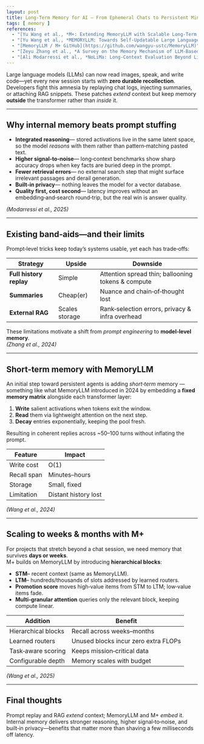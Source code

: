 ```yaml
---
layout: post
title: Long‑Term Memory for AI — From Ephemeral Chats to Persistent Minds
tags: [ memory ]
references:
  - "[Yu Wang et al., *M+: Extending MemoryLLM with Scalable Long‑Term Memory* (2025)](https://arxiv.org/abs/2502.00592)"
  - "[Yu Wang et al., *MEMORYLLM: Towards Self‑Updatable Large Language Models* (2024)](https://arxiv.org/abs/2402.04624)"
  - "[MemoryLLM / M+ GitHub](https://github.com/wangyu-ustc/MemoryLLM)"
  - "[Zeyu Zhang et al., *A Survey on the Memory Mechanism of LLM‑Based Agents* (2024)](https://arxiv.org/abs/2404.13501)"
  - "[Ali Modarressi et al., *NoLiMa: Long‑Context Evaluation Beyond Literal Matching* (2025)](https://arxiv.org/abs/2502.05167)"
---
```


Large language models (LLMs) can now read images, speak, and write code—yet every new session starts with **zero durable
recollection**. Developers fight this amnesia by replaying chat logs, injecting summaries, or attaching RAG snippets.
These patches *extend* context but keep memory **outside** the transformer rather than *inside* it.

---

## Why internal memory beats prompt stuffing

- **Integrated reasoning**— stored activations live in the same latent space, so the model *reasons* with them rather
  than pattern‑matching pasted text.
- **Higher signal‑to‑noise**— long‑context benchmarks show sharp accuracy drops when key facts are buried deep in the
  prompt.
- **Fewer retrieval errors**— no external search step that might surface irrelevant passages and derail generation.
- **Built‑in privacy**— nothing leaves the model for a vector database.
- **Quality first, cost second**— latency improves without an embedding‑and‑search round‑trip, but the real win is
  answer quality.  
  
*(Modarressi et al., 2025)*

---

## Existing band‑aids—and their limits

Prompt‑level tricks keep today’s systems usable, yet each has trade‑offs:

| Strategy                | Upside         | Downside                                           |
|-------------------------|----------------|----------------------------------------------------|
| **Full history replay** | Simple         | Attention spread thin; ballooning tokens & compute |
| **Summaries**           | Cheap(er)      | Nuance and chain‑of‑thought lost                   |
| **External RAG**        | Scales storage | Rank‑selection errors, privacy & infra overhead    |

These limitations motivate a shift from *prompt engineering* to **model‑level memory**.  
*(Zhang et al., 2024)*

---

## Short‑term memory with **MemoryLLM**

An initial step toward persistent agents is adding *short‑term* memory — 
something like what MemoryLLM introduced in 2024 by
embedding a **fixed memory matrix** alongside each transformer layer:

1. **Write** salient activations when tokens exit the window.
2. **Read** them via lightweight attention on the next step.
3. **Decay** entries exponentially, keeping the pool fresh.

Resulting in coherent replies across ~50–100 turns without inflating the prompt.

| Feature     | Impact               |
|-------------|----------------------|
| Write cost  | O(1)                 |
| Recall span | Minutes–hours        |
| Storage     | Small, fixed         |
| Limitation  | Distant history lost |

*(Wang et al., 2024)*

---

## Scaling to weeks & months with **M+**

For projects that stretch beyond a chat session, we need memory that survives **days or weeks**.  
M+ builds on MemoryLLM by introducing **hierarchical blocks**:

- **STM**– recent context (same as MemoryLLM).
- **LTM**– hundreds/thousands of slots addressed by learned routers.
- **Promotion score** moves high‑value items from STM to LTM; low‑value items fade.
- **Multi‑granular attention** queries only the relevant block, keeping compute linear.

| Addition            | Benefit                              |
|---------------------|--------------------------------------|
| Hierarchical blocks | Recall across weeks–months           |
| Learned routers     | Unused blocks incur zero extra FLOPs |
| Task‑aware scoring  | Keeps mission‑critical data          |
| Configurable depth  | Memory scales with budget            |

*(Wang et al., 2025)*

---

## Final thoughts

Prompt replay and RAG *extend* context; MemoryLLM and M+ *embed* it. Internal memory delivers stronger reasoning, 
higher signal‑to‑noise, and built‑in privacy—benefits that matter more than
shaving a few milliseconds off latency.